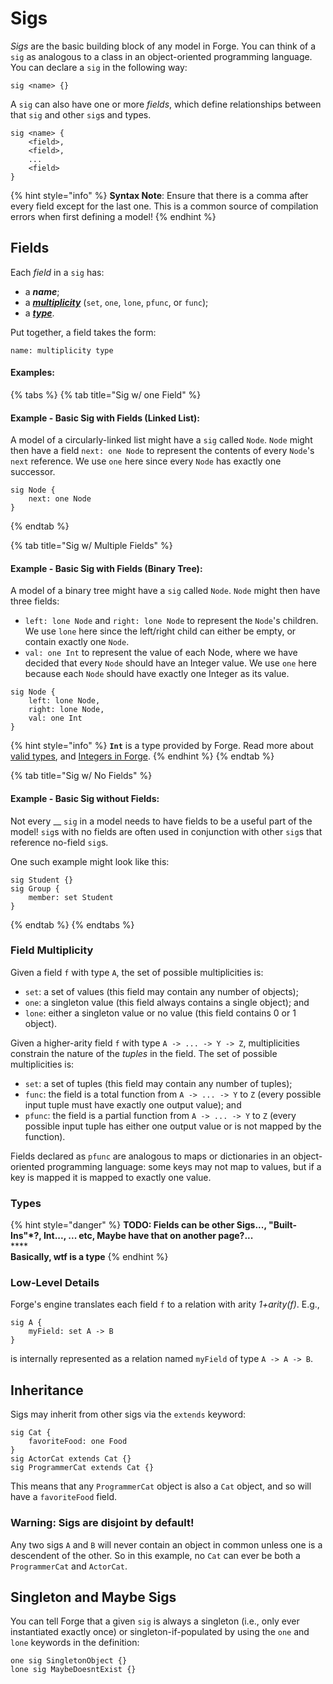 # Sigs

_Sigs_ are the basic building block of any model in Forge. You can think of a `sig` as analogous to a class in an object-oriented programming language. You can declare a `sig` in the following way:

```
sig <name> {}
```

A `sig` can also have one or more _fields_, which define relationships between that `sig` and other `sig`s and types.

```
sig <name> {
    <field>,
    <field>,
    ...
    <field>
}
```

{% hint style="info" %}
**Syntax Note**: Ensure that there is a comma after every field except for the last one. This is a common source of compilation errors when first defining a model!
{% endhint %}

## Fields

Each _field_ in a `sig` has:

* a _**name**_;
* a [_**multiplicity**_](sigs.md#field-multiplicity) (`set`, `one`, `lone`, `pfunc`, or `func`);
* a [_**type**_](sigs.md#types).

Put together, a field takes the form:

```
name: multiplicity type
```

#### Examples:

{% tabs %}
{% tab title="Sig w/ one Field" %}
#### Example - Basic Sig with Fields (Linked List):

A model of a circularly-linked list might have a `sig` called `Node`. `Node` might then have a field `next: one Node` to represent the contents of every `Node`'s `next` reference. We use `one` here since every `Node` has exactly one successor.&#x20;

```
sig Node {
    next: one Node
}
```
{% endtab %}

{% tab title="Sig w/ Multiple Fields" %}
#### Example - Basic Sig with Fields (Binary Tree):

A model of a binary tree might have a `sig` called `Node`. `Node` might then have three fields:

* `left: lone Node` and `right: lone Node` to represent the `Node`'s children. We use `lone` here since the left/right child can either be empty, or contain exactly one `Node`.
* `val: one Int` to represent the value of each Node, where we have decided that every `Node` should have an Integer value. We use `one` here because each `Node` should have exactly one Integer as its value.

```
sig Node {
    left: lone Node,
    right: lone Node,
    val: one Int
}
```

{% hint style="info" %}
**`Int`** is a type provided by Forge. Read more about [valid types](sigs.md#types), and [Integers in Forge](../integers.md).
{% endhint %}
{% endtab %}

{% tab title="Sig w/ No Fields" %}
#### Example - Basic Sig without Fields:

Not every __ `sig` in a model needs to have fields to be a useful part of the model! `sig`s with no fields are often used in conjunction with other `sig`s that reference no-field `sig`s.

One such example might look like this:

```
sig Student {}
sig Group {
    member: set Student
}
```
{% endtab %}
{% endtabs %}

### Field Multiplicity

Given a field `f` with type `A`, the set of possible multiplicities is:

* `set`: a set of values (this field may contain any number of objects);
* `one`: a singleton value (this field always contains a single object); and
* `lone`: either a singleton value or no value (this field contains 0 or 1 object).

Given a higher-arity field `f` with type `A -> ... -> Y -> Z`, multiplicities constrain the nature of the _tuples_ in the field. The set of possible multiplicities is:

* `set`: a set of tuples (this field may contain any number of tuples);
* `func`: the field is a total function from `A -> ... -> Y` to `Z` (every possible input tuple must have exactly one output value); and
* `pfunc`: the field is a partial function from `A -> ... -> Y` to `Z` (every possible input tuple has either one output value or is not mapped by the function).

Fields declared as `pfunc` are analogous to maps or dictionaries in an object-oriented programming language: some keys may not map to values, but if a key is mapped it is mapped to exactly one value.

### Types

{% hint style="danger" %}
**TODO: Fields can be other Sigs..., "Built-Ins"\*?, Int..., ... etc, Maybe have that on another page?...**\
****\
**Basically, wtf is a type**
{% endhint %}

### Low-Level Details

Forge's engine translates each field `f` to a relation with arity _1+arity(f)_. E.g.,

```
sig A {
    myField: set A -> B
}
```

is internally represented as a relation named `myField` of type `A -> A -> B`.

## Inheritance

Sigs may inherit from other sigs via the `extends` keyword:

```clike
sig Cat {
    favoriteFood: one Food
}
sig ActorCat extends Cat {}
sig ProgrammerCat extends Cat {}
```

This means that any `ProgrammerCat` object is also a `Cat` object, and so will have a `favoriteFood` field.

### Warning: Sigs are disjoint by default!

Any two sigs `A` and `B` will never contain an object in common unless one is a descendent of the other. So in this example, no `Cat` can ever be both a `ProgrammerCat` and `ActorCat`.

## Singleton and Maybe Sigs

You can tell Forge that a given `sig` is always a singleton (i.e., only ever instantiated exactly once) or singleton-if-populated by using the `one` and `lone` keywords in the definition:

```
one sig SingletonObject {}
lone sig MaybeDoesntExist {}
```
